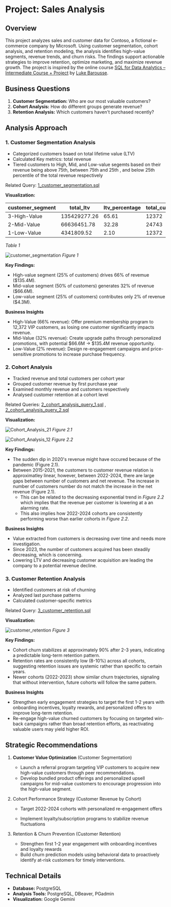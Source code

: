 # Project: Sales Analysis

## Overview
This project analyzes sales and customer data for Contoso, a fictional e-commerce company by Microsoft. Using customer segmentation, cohort analysis, and retention modeling, the analysis identifies high-value segments, revenue trends, and churn risks. The findings support actionable strategies to improve retention, optimize marketing, and maximize revenue growth. 
The project is inspired by the online course [SQL for Data Analytics – Intermediate Course + Project](https://www.lukebarousse.com/int-sql) by [Luke Barousse](https://github.com/lukebarousse).

## Business Questions
1. **Customer Segmentation:** Who are our most valuable customers?
2. **Cohort Analysis:** How do different groups generate revenue?
3. **Retention Analysis:** Which customers haven't purchased recently?

## Analysis Approach
### 1. Customer Segmentation Analysis

- Categorized customers bsaed on total lifetime value (LTV)
- Calculated Key metrics: total revenue
- Tiered customers to High, Mid, and Low-value segemts based on their revenue being above 75th, between 75th and 25th , and below 25th percentile of the total revenue respectively


Related Query: [1_customer_segmentation.sql](/1_customer_segmentation.sql)

**Visualization:**


|customer_segment|total_ltv|ltv_percentage|total_customers|avg_ltv|
|----------------|---------|--------------|---------------|-------|
|3-High-Value|135429277.26|65.61|12372|10946.43|
|2-Mid-Value|66636451.78|32.28|24743|2693.14|
|1-Low-Value|4341809.52|2.10|12372|350.94|

_Table 1_


![customer_segmentation](/images/1_customer_segmentation_ltv_pie_chart.png)
_Figure 1_

**Key Findings:**
- High-value segment (25% of customers) drives 66% of revemue ($135.4M).
- Mid-value segment (50% of customers) generates 32% of revenue ($66.6M).
- Low-value segment (25% of customers) contributes only 2% of revenue ($4.3M).

**Business Insights**
- High-Value (66% revenue): Offer premium membership program to 12,372 VIP customers, as losing one customer significantly impacts revenue.
- Mid-Value (32% revenue): Create upgrade paths through personalized promotions, with potential $66.6M → $135.4M revenue opportunity.
- Low-Value (2% revenue): Design re-engagement campaigns and price-sensitive promotions to increase purchase frequency.


### 2. Cohort Analysis
- Tracked revenue and total customers per cohort year
- Grouped customer revenue by first purchase year
- Examined monthly revenue and customers respectively
- Analysed customer retention at a cohort level

Related Queries: 
[2_cohort_analysis_query_1.sql](/2_cohort_analysis_query_1.sql)
,
 [2_cohort_analysis_query_2.sql](/2_cohort_analysis_query_2.sql)

**Visualization:**

![Cohort_Analysis_21](/images/2.3monthly_revenue_customers_time_series_chart.png)
_Figure 2.1_

![Cohort_Analysis_12](/images/2.2customer_revenue_exponential_trend_chart.png)
_Figure 2.2_

**Key Findings:**
- The sudden dip in 2020's revenue might have occured because of the pandemic (Figure 2.1).
- Between 2015-2021, the customers to customer revenue relation is approximatley linear, however, between 2022-2024, there are large gaps between number of customers and net revenue. The increase in number of customers number do not match the increase in the net revenue (Figure 2.1).
  - This can be related to the decreasing exponential trend in _Figure 2.2_ which implies that the revenue per customer is lowering at a an alarming rate.
  - This also implies how 2022-2024 cohorts are consistently performing worse than earlier cohorts in _Figure 2.2_.

**Business Insights**
- Value extracted from customers is decreasing over time and needs more investigation.
- Since 2023, the number of customers acquired has been steadily decreasing, which is concerning.
- Lowering LTV and decreasing customer acquisition are leading the company to a potential revenue decline.

### 3. Customer Retention Analysis
- Identified customers at risk of churning
- Analyzed last purchase patterns
- Calculated customer-specific metrics

Related Query: [3_customer_retention.sql](/3_customer_retention_query_2.sql)

**Visualization:**

![customer_retention](/images/3_customer_retention_churn_stacked_bar_chart.png)
_Figure 3_

**Key Findings:**
- Cohort churn stabilizes at approximately 90% after 2-3 years, indicating a predictable long-term retention pattern.
- Retention rates are consistently low (8-10%) across all cohorts, suggesting retention issues are systemic rather than specific to certain years.
- Newer cohorts (2022-2023) show similar churn trajectories, signaling that without intervention, future cohorts will follow the same pattern.

**Business Insights**
- Strengthen early engagement strategies to target the first 1-2 years with onboarding incentives, loyalty rewards, and personalized offers to improve long-term retention.
- Re-engage high-value churned customers by focusing on targeted win-back campaigns rather than broad retention efforts, as reactivating valuable users may yield higher ROI.


## Strategic Recommendations
1. **Customer Value Optimization** (Customer Segmentation)

   - Launch a referral program targeting VIP customers to acquire new high-value customers through peer recommendations.
   - Develop bundled product offerings and personalized upsell campaigns for mid-value customers to encourage progression into the high-value segment.

2. Cohort Performance Strategy (Customer Revenue by Cohort)

   - Target 2022-2024 cohorts with personalized re-engagement offers

   - Implement loyalty/subscription programs to stabilize revenue fluctuations


3. Retention & Churn Prevention (Customer Retention)

   - Strengthen first 1-2 year engagement with onboarding incentives and loyalty rewards
   - Build churn prediction models using behavioral data to proactively identify at-risk customers for timely interventions.

## Technical Details
- **Database:** PostgreSQL
- **Analysis Tools:** PostgreSQL, DBeaver, PGadmin
- **Visualization:** Google Gemini
